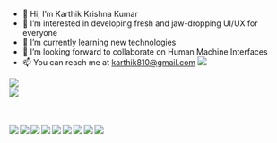 - 👋  Hi, I’m Karthik Krishna Kumar
- 👀  I’m interested in developing fresh and jaw-dropping UI/UX for everyone
- 🌱  I’m currently learning new technologies
- 💞️  I’m looking forward to collaborate on Human Machine Interfaces
- 📫  You can reach me at karthik810@gmail.com <img src="https://img.shields.io/badge/Gmail-D14836?style=for-the-badge&logo=gmail&logoColor=white">

<!---
karthikrocksta/karthikrocksta is a ✨ special ✨ repository because its `README.md` (this file) appears on your GitHub profile.
You can click the Preview link to take a look at your changes.
--->

<a href="https://github.com/karthikrocksta/">
  <img align="left" src="https://github-readme-stats.vercel.app/api/top-langs/?username=karthikrocksta&langs_count=10" />
</a>
<br>
<a href="https://github.com/karthikrocksta/">
  <img align="center" src="https://github-readme-stats.vercel.app/api?username=karthikrocksta&&count_private=true&include_all_commits&show_icons=true&title_color=ffffff&icon_color=bb2acf&text_color=daf7dc&bg_color=ffba2c" />
</a>
<br><br><br><br>
<a href="https://github.com/karthikrocksta/">
  <img align="left" src="https://img.shields.io/badge/Flutter-%2302569B.svg?style=for-the-badge&logo=Flutter&logoColor=white" />
</a>
<a href="https://github.com/karthikrocksta/">
  <img align="left" src="https://img.shields.io/badge/dart-%230175C2.svg?style=for-the-badge&logo=dart&logoColor=white" />
</a>
<a href="https://github.com/karthikrocksta/">
  <img align="left" src="https://img.shields.io/badge/html5-%23E34F26.svg?style=for-the-badge&logo=html5&logoColor=white" />
</a>
<a href="https://github.com/karthikrocksta/">
  <img align="left" src="https://img.shields.io/badge/css3-%231572B6.svg?style=for-the-badge&logo=css3&logoColor=white" />
</a>
<a href="https://github.com/karthikrocksta/">
  <img align="left" src="https://img.shields.io/badge/javascript-%23323330.svg?style=for-the-badge&logo=javascript&logoColor=%23F7DF1E" />
</a>
<a href="https://github.com/karthikrocksta/">
  <img align="left" src="https://img.shields.io/badge/bootstrap-%23563D7C.svg?style=for-the-badge&logo=bootstrap&logoColor=white" />
</a>
<a href="https://github.com/karthikrocksta/">
  <img align="left" src="https://img.shields.io/badge/laravel-%23FF2D20.svg?style=for-the-badge&logo=laravel&logoColor=white" />
</a>
<a href="https://github.com/karthikrocksta/">
  <img align="left" src="https://img.shields.io/badge/spring-%236DB33F.svg?style=for-the-badge&logo=spring&logoColor=white" />
</a>
<a href="https://github.com/karthikrocksta/">
  <img align="left" src="https://img.shields.io/badge/figma-%23F24E1E.svg?style=for-the-badge&logo=figma&logoColor=white" />
</a>
